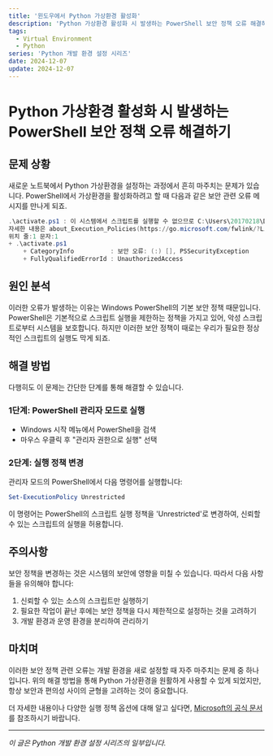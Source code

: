```yaml
---
title: '윈도우에서 Python 가상환경 활성화'
description: 'Python 가상환경 활성화 시 발생하는 PowerShell 보안 정책 오류 해결하기'
tags:
  - Virtual Environment
  - Python
series: 'Python 개발 환경 설정 시리즈'
date: 2024-12-07
update: 2024-12-07
---
```


# Python 가상환경 활성화 시 발생하는 PowerShell 보안 정책 오류 해결하기

## 문제 상황

새로운 노트북에서 Python 가상환경을 설정하는 과정에서 흔히 마주치는 문제가 있습니다. PowerShell에서 가상환경을 활성화하려고 할 때 다음과 같은 보안 관련 오류 메시지를 만나게 되죠.

```powershell
.\activate.ps1 : 이 시스템에서 스크립트를 실행할 수 없으므로 C:\Users\20170218\Desktop\temp\naver_stock\venv\Scripts\activate.ps1 파일을 로드할 수 없습니다.
자세한 내용은 about_Execution_Policies(https://go.microsoft.com/fwlink/?LinkID=135170)를 참조하십시오.
위치 줄:1 문자:1
+ .\activate.ps1
    + CategoryInfo          : 보안 오류: (:) [], PSSecurityException
    + FullyQualifiedErrorId : UnauthorizedAccess
```

## 원인 분석

이러한 오류가 발생하는 이유는 Windows PowerShell의 기본 보안 정책 때문입니다. PowerShell은 기본적으로 스크립트 실행을 제한하는 정책을 가지고 있어, 악성 스크립트로부터 시스템을 보호합니다. 하지만 이러한 보안 정책이 때로는 우리가 필요한 정상적인 스크립트의 실행도 막게 되죠.

## 해결 방법

다행히도 이 문제는 간단한 단계를 통해 해결할 수 있습니다.

### 1단계: PowerShell 관리자 모드로 실행

- Windows 시작 메뉴에서 PowerShell을 검색
- 마우스 우클릭 후 "관리자 권한으로 실행" 선택

### 2단계: 실행 정책 변경

관리자 모드의 PowerShell에서 다음 명령어를 실행합니다:

```powershell
Set-ExecutionPolicy Unrestricted
```

이 명령어는 PowerShell의 스크립트 실행 정책을 'Unrestricted'로 변경하여, 신뢰할 수 있는 스크립트의 실행을 허용합니다.

## 주의사항

보안 정책을 변경하는 것은 시스템의 보안에 영향을 미칠 수 있습니다. 따라서 다음 사항들을 유의해야 합니다:

1. 신뢰할 수 있는 소스의 스크립트만 실행하기
2. 필요한 작업이 끝난 후에는 보안 정책을 다시 제한적으로 설정하는 것을 고려하기
3. 개발 환경과 운영 환경을 분리하여 관리하기

## 마치며

이러한 보안 정책 관련 오류는 개발 환경을 새로 설정할 때 자주 마주치는 문제 중 하나입니다. 위의 해결 방법을 통해 Python 가상환경을 원활하게 사용할 수 있게 되었지만, 항상 보안과 편의성 사이의 균형을 고려하는 것이 중요합니다.

더 자세한 내용이나 다양한 실행 정책 옵션에 대해 알고 싶다면, [Microsoft의 공식 문서](https://go.microsoft.com/fwlink/?LinkID=135170)를 참조하시기 바랍니다.

---

_이 글은 Python 개발 환경 설정 시리즈의 일부입니다._
